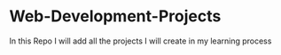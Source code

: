 # Web-Development-Projects
In this Repo I will add all the projects I will create in my learning process
